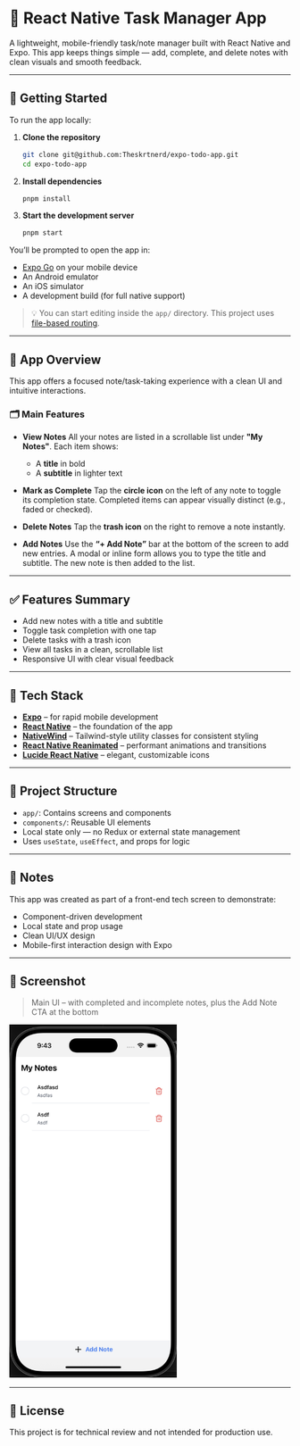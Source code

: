 # 📝 React Native Task Manager App

A lightweight, mobile-friendly task/note manager built with React Native and Expo. This app keeps things simple — add, complete, and delete notes with clean visuals and smooth feedback.

---

## 🚀 Getting Started

To run the app locally:

1. **Clone the repository**
   ```bash
   git clone git@github.com:Theskrtnerd/expo-todo-app.git
   cd expo-todo-app
   ```

2. **Install dependencies**

   ```bash
   pnpm install
   ```

3. **Start the development server**

   ```bash
   pnpm start
   ```

You’ll be prompted to open the app in:

* [Expo Go](https://expo.dev/go) on your mobile device
* An Android emulator
* An iOS simulator
* A development build (for full native support)

> 💡 You can start editing inside the `app/` directory. This project uses [file-based routing](https://docs.expo.dev/router/introduction/).

---

## 📱 App Overview

This app offers a focused note/task-taking experience with a clean UI and intuitive interactions.

### 🗂 Main Features

* **View Notes**
  All your notes are listed in a scrollable list under **"My Notes"**. Each item shows:

  * A **title** in bold
  * A **subtitle** in lighter text

* **Mark as Complete**
  Tap the **circle icon** on the left of any note to toggle its completion state. Completed items can appear visually distinct (e.g., faded or checked).

* **Delete Notes**
  Tap the **trash icon** on the right to remove a note instantly.

* **Add Notes**
  Use the **“+ Add Note”** bar at the bottom of the screen to add new entries. A modal or inline form allows you to type the title and subtitle. The new note is then added to the list.

---

## ✅ Features Summary

* Add new notes with a title and subtitle
* Toggle task completion with one tap
* Delete tasks with a trash icon
* View all tasks in a clean, scrollable list
* Responsive UI with clear visual feedback

---

## 🧩 Tech Stack

* **[Expo](https://expo.dev/)** – for rapid mobile development
* **[React Native](https://reactnative.dev/)** – the foundation of the app
* **[NativeWind](https://www.nativewind.dev/)** – Tailwind-style utility classes for consistent styling
* **[React Native Reanimated](https://docs.swmansion.com/react-native-reanimated/)** – performant animations and transitions
* **[Lucide React Native](https://github.com/lucide-icons/lucide)** – elegant, customizable icons

---

## 📁 Project Structure

* `app/`: Contains screens and components
* `components/`: Reusable UI elements
* Local state only — no Redux or external state management
* Uses `useState`, `useEffect`, and props for logic

---

## 📝 Notes

This app was created as part of a front-end tech screen to demonstrate:

* Component-driven development
* Local state and prop usage
* Clean UI/UX design
* Mobile-first interaction design with Expo

---

## 📸 Screenshot

> Main UI – with completed and incomplete notes, plus the Add Note CTA at the bottom

<img src="./assets/screenshot.png" alt="App Screenshot" width="300" />

---

## 📄 License

This project is for technical review and not intended for production use.
